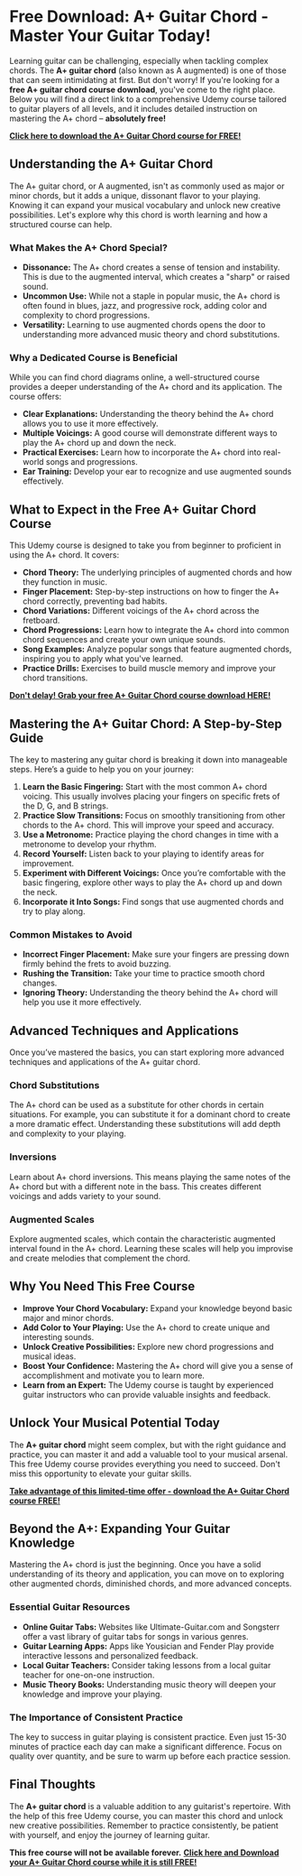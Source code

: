 # Free Download: A+ Guitar Chord - Master Your Guitar Today!

Learning guitar can be challenging, especially when tackling complex chords. The **A+ guitar chord** (also known as A augmented) is one of those that can seem intimidating at first. But don't worry! If you're looking for a **free A+ guitar chord course download**, you've come to the right place. Below you will find a direct link to a comprehensive Udemy course tailored to guitar players of all levels, and it includes detailed instruction on mastering the A+ chord – **absolutely free!**

[**Click here to download the A+ Guitar Chord course for FREE!**](https://udemywork.com/a-guitar-chord)

## Understanding the A+ Guitar Chord

The A+ guitar chord, or A augmented, isn't as commonly used as major or minor chords, but it adds a unique, dissonant flavor to your playing. Knowing it can expand your musical vocabulary and unlock new creative possibilities. Let's explore why this chord is worth learning and how a structured course can help.

### What Makes the A+ Chord Special?

*   **Dissonance:** The A+ chord creates a sense of tension and instability. This is due to the augmented interval, which creates a "sharp" or raised sound.
*   **Uncommon Use:** While not a staple in popular music, the A+ chord is often found in blues, jazz, and progressive rock, adding color and complexity to chord progressions.
*   **Versatility:** Learning to use augmented chords opens the door to understanding more advanced music theory and chord substitutions.

### Why a Dedicated Course is Beneficial

While you can find chord diagrams online, a well-structured course provides a deeper understanding of the A+ chord and its application. The course offers:

*   **Clear Explanations:** Understanding the theory behind the A+ chord allows you to use it more effectively.
*   **Multiple Voicings:** A good course will demonstrate different ways to play the A+ chord up and down the neck.
*   **Practical Exercises:** Learn how to incorporate the A+ chord into real-world songs and progressions.
*   **Ear Training:** Develop your ear to recognize and use augmented sounds effectively.

## What to Expect in the Free A+ Guitar Chord Course

This Udemy course is designed to take you from beginner to proficient in using the A+ chord. It covers:

*   **Chord Theory:** The underlying principles of augmented chords and how they function in music.
*   **Finger Placement:** Step-by-step instructions on how to finger the A+ chord correctly, preventing bad habits.
*   **Chord Variations:** Different voicings of the A+ chord across the fretboard.
*   **Chord Progressions:** Learn how to integrate the A+ chord into common chord sequences and create your own unique sounds.
*   **Song Examples:** Analyze popular songs that feature augmented chords, inspiring you to apply what you've learned.
*   **Practice Drills:** Exercises to build muscle memory and improve your chord transitions.

[**Don't delay! Grab your free A+ Guitar Chord course download HERE!**](https://udemywork.com/a-guitar-chord)

## Mastering the A+ Guitar Chord: A Step-by-Step Guide

The key to mastering any guitar chord is breaking it down into manageable steps. Here’s a guide to help you on your journey:

1.  **Learn the Basic Fingering:** Start with the most common A+ chord voicing. This usually involves placing your fingers on specific frets of the D, G, and B strings.
2.  **Practice Slow Transitions:** Focus on smoothly transitioning from other chords to the A+ chord. This will improve your speed and accuracy.
3.  **Use a Metronome:** Practice playing the chord changes in time with a metronome to develop your rhythm.
4.  **Record Yourself:** Listen back to your playing to identify areas for improvement.
5.  **Experiment with Different Voicings:** Once you’re comfortable with the basic fingering, explore other ways to play the A+ chord up and down the neck.
6.  **Incorporate it Into Songs:** Find songs that use augmented chords and try to play along.

### Common Mistakes to Avoid

*   **Incorrect Finger Placement:** Make sure your fingers are pressing down firmly behind the frets to avoid buzzing.
*   **Rushing the Transition:** Take your time to practice smooth chord changes.
*   **Ignoring Theory:** Understanding the theory behind the A+ chord will help you use it more effectively.

## Advanced Techniques and Applications

Once you’ve mastered the basics, you can start exploring more advanced techniques and applications of the A+ guitar chord.

### Chord Substitutions

The A+ chord can be used as a substitute for other chords in certain situations. For example, you can substitute it for a dominant chord to create a more dramatic effect. Understanding these substitutions will add depth and complexity to your playing.

### Inversions

Learn about A+ chord inversions. This means playing the same notes of the A+ chord but with a different note in the bass. This creates different voicings and adds variety to your sound.

### Augmented Scales

Explore augmented scales, which contain the characteristic augmented interval found in the A+ chord. Learning these scales will help you improvise and create melodies that complement the chord.

## Why You Need This Free Course

*   **Improve Your Chord Vocabulary:** Expand your knowledge beyond basic major and minor chords.
*   **Add Color to Your Playing:** Use the A+ chord to create unique and interesting sounds.
*   **Unlock Creative Possibilities:** Explore new chord progressions and musical ideas.
*   **Boost Your Confidence:** Mastering the A+ chord will give you a sense of accomplishment and motivate you to learn more.
*   **Learn from an Expert:** The Udemy course is taught by experienced guitar instructors who can provide valuable insights and feedback.

## Unlock Your Musical Potential Today

The **A+ guitar chord** might seem complex, but with the right guidance and practice, you can master it and add a valuable tool to your musical arsenal. This free Udemy course provides everything you need to succeed. Don't miss this opportunity to elevate your guitar skills.

[**Take advantage of this limited-time offer - download the A+ Guitar Chord course FREE!**](https://udemywork.com/a-guitar-chord)

## Beyond the A+: Expanding Your Guitar Knowledge

Mastering the A+ chord is just the beginning. Once you have a solid understanding of its theory and application, you can move on to exploring other augmented chords, diminished chords, and more advanced concepts.

### Essential Guitar Resources

*   **Online Guitar Tabs:** Websites like Ultimate-Guitar.com and Songsterr offer a vast library of guitar tabs for songs in various genres.
*   **Guitar Learning Apps:** Apps like Yousician and Fender Play provide interactive lessons and personalized feedback.
*   **Local Guitar Teachers:** Consider taking lessons from a local guitar teacher for one-on-one instruction.
*   **Music Theory Books:** Understanding music theory will deepen your knowledge and improve your playing.

### The Importance of Consistent Practice

The key to success in guitar playing is consistent practice. Even just 15-30 minutes of practice each day can make a significant difference. Focus on quality over quantity, and be sure to warm up before each practice session.

## Final Thoughts

The **A+ guitar chord** is a valuable addition to any guitarist's repertoire. With the help of this free Udemy course, you can master this chord and unlock new creative possibilities. Remember to practice consistently, be patient with yourself, and enjoy the journey of learning guitar.

**This free course will not be available forever.** [**Click here and Download your A+ Guitar Chord course while it is still FREE!**](https://udemywork.com/a-guitar-chord)
